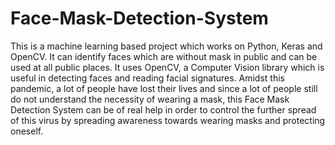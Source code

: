 # Face-Mask-Detection-System
This is a machine learning based project which works on Python, Keras and OpenCV. It can identify faces which are without mask in public and can be used at all public places. It uses OpenCV, a Computer Vision library which is useful in detecting faces and reading facial signatures.
Amidst this pandemic, a lot of people have lost their lives and since a lot of people still do not understand the necessity of wearing a mask, this Face Mask Detection System can be of real help in order to control the further spread of this virus by spreading awareness towards wearing masks and protecting oneself. 
